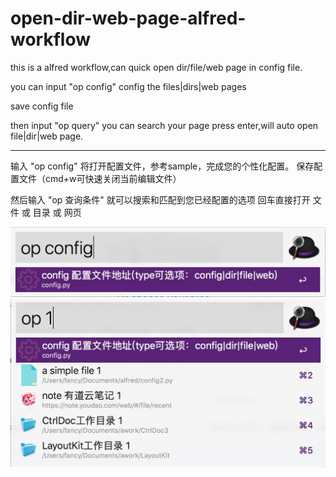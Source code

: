 # open-dir-web-page-alfred-workflow
this is a alfred workflow,can quick open dir/file/web page in config file.


you can input "op config"
config the files|dirs|web pages

save config file

then input "op query"
you can search your page
press enter,will auto open file|dir|web page.


-------------------------------------------
输入 "op config"
将打开配置文件，参考sample，完成您的个性化配置。
保存配置文件（cmd+w可快速关闭当前编辑文件）

然后输入 "op 查询条件"
就可以搜索和匹配到您已经配置的选项
回车直接打开 文件 或 目录 或 网页

![config](./open_config.jpg)
![config](./search.jpg)
